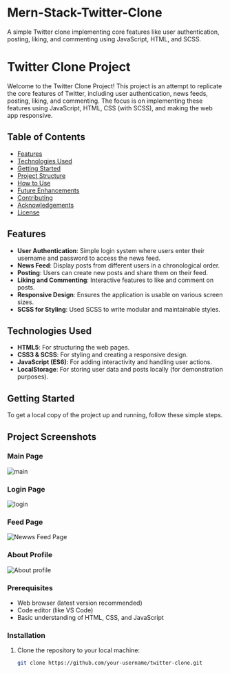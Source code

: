 # Mern-Stack-Twitter-Clone
A simple Twitter clone implementing core features like user authentication, posting, liking, and commenting using JavaScript, HTML, and SCSS.
<br>
# Twitter Clone Project

Welcome to the Twitter Clone Project! This project is an attempt to replicate the core features of Twitter, including user authentication, news feeds, posting, liking, and commenting. The focus is on implementing these features using JavaScript, HTML, CSS (with SCSS), and making the web app responsive.

## Table of Contents

- [Features](#features)
- [Technologies Used](#technologies-used)
- [Getting Started](#getting-started)
- [Project Structure](#project-structure)
- [How to Use](#how-to-use)
- [Future Enhancements](#future-enhancements)
- [Contributing](#contributing)
- [Acknowledgements](#acknowledgements)
- [License](#license)

## Features

- **User Authentication**: Simple login system where users enter their username and password to access the news feed.
- **News Feed**: Display posts from different users in a chronological order.
- **Posting**: Users can create new posts and share them on their feed.
- **Liking and Commenting**: Interactive features to like and comment on posts.
- **Responsive Design**: Ensures the application is usable on various screen sizes.
- **SCSS for Styling**: Used SCSS to write modular and maintainable styles.

## Technologies Used

- **HTML5**: For structuring the web pages.
- **CSS3 & SCSS**: For styling and creating a responsive design.
- **JavaScript (ES6)**: For adding interactivity and handling user actions.
- **LocalStorage**: For storing user data and posts locally (for demonstration purposes).

## Getting Started

To get a local copy of the project up and running, follow these simple steps.
## Project Screenshots

### Main Page
![main](https://github.com/user-attachments/assets/b593e730-2b54-4c8d-a7d9-c4aa41326c9c)

### Login Page
![login](https://github.com/user-attachments/assets/14d64721-026f-4b64-9887-c700ed6e2b2d)

### Feed Page
![Newws Feed Page](https://github.com/user-attachments/assets/20b3b647-c680-4b14-abd9-6da8733894fe)
### About Profile
![About profile](https://github.com/user-attachments/assets/3168c306-c03a-4d31-b9cc-a809bce54152)



### Prerequisites

- Web browser (latest version recommended)
- Code editor (like VS Code)
- Basic understanding of HTML, CSS, and JavaScript

### Installation

1. Clone the repository to your local machine:
   ```bash
   git clone https://github.com/your-username/twitter-clone.git


